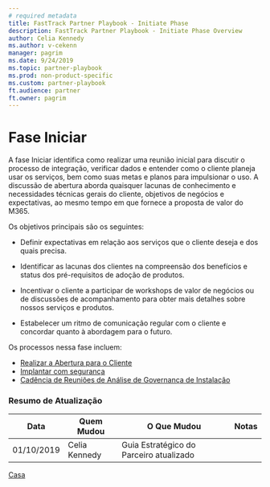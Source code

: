 ```yaml
---  
# required metadata  
title: FastTrack Partner Playbook - Initiate Phase 
description: FastTrack Partner Playbook - Initiate Phase Overview
author: Celia Kennedy
ms.author: v-cekenn
manager: pagrim
ms.date: 9/24/2019
ms.topic: partner-playbook  
ms.prod: non-product-specific  
ms.custom: partner-playbook  
ft.audience: partner  
ft.owner: pagrim
---  
```


# Fase Iniciar

A fase Iniciar identifica como realizar uma reunião inicial para discutir o processo de integração, verificar dados e entender como o cliente planeja usar os serviços, bem como suas metas e planos para impulsionar o uso. A discussão de abertura aborda quaisquer lacunas de conhecimento e necessidades técnicas gerais do cliente, objetivos de negócios e expectativas, ao mesmo tempo em que fornece a proposta de valor do M365.

Os objetivos principais são os seguintes:

-   Definir expectativas em relação aos serviços que o cliente deseja e dos quais precisa.

-   Identificar as lacunas dos clientes na compreensão dos benefícios e status dos
    pré-requisitos de adoção de produtos.

-   Incentivar o cliente a participar de workshops de valor de negócios ou de
    discussões de acompanhamento para obter mais detalhes sobre nossos serviços e produtos.

-   Estabelecer  um ritmo de comunicação regular com o cliente e concordar quanto à abordagem para o futuro.

Os processos nessa fase incluem:

- [Realizar a Abertura para o Cliente](initiate-conduct-customer-kick-off-partner-pr.md)
- [Implantar com segurança](initiate-deploy-securely-partner-pr.md)
- [Cadência de Reuniões de Análise de Governança de Instalação](initiate-review-meeting-cadence-partner-pr.md)

### Resumo de Atualização

|Data|Quem Mudou|O Que Mudou|Notas|
|---------|---------------|----------------------------|-------------|
|01/10/2019| Celia Kennedy| Guia Estratégico do Parceiro atualizado| |

[Casa](http://partner-docs.microsoft.com)
